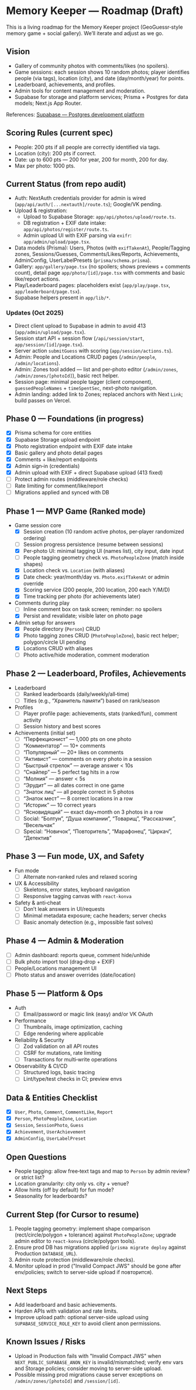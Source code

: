 # Memory Keeper — Roadmap (Draft)

This is a living roadmap for the Memory Keeper project (GeoGuessr‑style memory game + social gallery). We’ll iterate and adjust as we go.

## Vision
- Gallery of community photos with comments/likes (no spoilers).
- Game sessions: each session shows 10 random photos; player identifies people (via tags), location (city), and date (day/month/year) for points.
- Leaderboard, achievements, and profiles.
- Admin tools for content management and moderation.
- Supabase for storage and platform services; Prisma + Postgres for data models; Next.js App Router.

References: [Supabase — Postgres development platform](https://supabase.com/)

## Scoring Rules (current spec)
- People: 200 pts if all people are correctly identified via tags.
- Location (city): 200 pts if correct.
- Date: up to 600 pts — 200 for year, 200 for month, 200 for day.
- Max per photo: 1000 pts.

## Current Status (from repo audit)
- Auth: NextAuth credentials provider for admin is wired (`app/api/auth/[...nextauth]/route.ts`); Google/VK pending.
- Upload & registration:
  - Upload to Supabase Storage: `app/api/photos/upload/route.ts`.
  - DB registration + EXIF date intake: `app/api/photos/register/route.ts`.
  - Admin upload UI with EXIF parsing via `exifr`: `app/admin/upload/page.tsx`.
- Data models (Prisma): Users, Photos (with `exifTakenAt`), People/Tagging zones, Sessions/Guesses, Comments/Likes/Reports, Achievements, AdminConfig, UserLabelPresets (`prisma/schema.prisma`).
- Gallery: `app/gallery/page.tsx` (no spoilers; shows previews + comments count), detail page `app/photo/[id]/page.tsx` with comments and basic like/report actions.
- Play/Leaderboard pages: placeholders exist (`app/play/page.tsx`, `app/leaderboard/page.tsx`).
- Supabase helpers present in `app/lib/*`.

### Updates (Oct 2025)
- Direct client upload to Supabase in admin to avoid 413 (`app/admin/upload/page.tsx`).
- Session start API + session flow (`/api/session/start`, `app/session/[id]/page.tsx`).
- Server action `submitGuess` with scoring (`app/session/actions.ts`).
- Admin: People and Locations CRUD pages (`/admin/people`, `/admin/locations`).
- Admin: Zones tool added — list and per-photo editor (`/admin/zones`, `/admin/zones/[photoId]`), basic rect helper.
- Session page: minimal people tagger (client component), `guessedPeopleNames` + `timeSpentSec`, next-photo navigation.
- Admin landing: added link to Zones; replaced anchors with Next `Link`; build passes on Vercel.

## Phase 0 — Foundations (in progress)
- [x] Prisma schema for core entities
- [x] Supabase Storage upload endpoint
- [x] Photo registration endpoint with EXIF date intake
- [x] Basic gallery and photo detail pages
- [x] Comments + like/report endpoints
- [x] Admin sign‑in (credentials)
- [x] Admin upload with EXIF + direct Supabase upload (413 fixed)
- [ ] Protect admin routes (middleware/role checks)
- [ ] Rate limiting for comment/like/report
- [ ] Migrations applied and synced with DB

## Phase 1 — MVP Game (Ranked mode)
- Game session core
  - [x] Session creation (10 random active photos, per‑player randomized ordering)
  - [ ] Session progress persistence (resume between sessions)
  - [x] Per‑photo UI: minimal tagging UI (names list), city input, date input
  - [ ] People tagging geometry check vs. `PhotoPeopleZone` (match inside shapes)
  - [x] Location check vs. `Location` (with aliases)
  - [x] Date check: year/month/day vs. `Photo.exifTakenAt` or admin override
  - [x] Scoring service (200 people, 200 location, 200 each Y/M/D)
  - [x] Time tracking per photo (for achievements later)
- Comments during play
  - [ ] Inline comment box on task screen; reminder: no spoilers
  - [x] Persist and revalidate; visible later on photo page
- Admin setup for answers
  - [x] People directory (`Person`) CRUD
  - [x] Photo tagging zones CRUD (`PhotoPeopleZone`), basic rect helper; polygon/circle UI pending
  - [x] Locations CRUD with aliases
  - [ ] Photo active/hide moderation, comment moderation

## Phase 2 — Leaderboard, Profiles, Achievements
- Leaderboard
  - [ ] Ranked leaderboards (daily/weekly/all‑time)
  - [ ] Titles (e.g., “Хранитель памяти”) based on rank/season
- Profiles
  - [ ] Player profile page: achievements, stats (ranked/fun), comment activity
  - [ ] Session history and best scores
- Achievements (initial set)
  - [ ] “Перфекционист” — 1,000 pts on one photo
  - [ ] “Комментатор” — 10+ comments
  - [ ] “Популярный” — 20+ likes on comments
  - [ ] “Активист” — comments on every photo in a session
  - [ ] “Быстрый стрелок” — average answer < 10s
  - [ ] “Снайпер” — 5 perfect tag hits in a row
  - [ ] “Молния” — answer < 5s
  - [ ] “Эрудит” — all dates correct in one game
  - [ ] “Знаток лиц” — all people correct in 5 photos
  - [ ] “Знаток мест” — 8 correct locations in a row
  - [ ] “Историк” — 10 correct years
  - [ ] “Ясновидящий” — exact day+month on 3 photos in a row
  - [ ] Social: “Болтун”, “Душа компании”, “Товарищ”, “Рассказчик”, “Весельчак”
  - [ ] Special: “Новичок”, “Повторитель”, “Марафонец”, “Циркач”, “Детектив”

## Phase 3 — Fun mode, UX, and Safety
- Fun mode
  - [ ] Alternate non‑ranked rules and relaxed scoring
- UX & Accessibility
  - [ ] Skeletons, error states, keyboard navigation
  - [ ] Responsive tagging canvas with `react‑konva`
- Safety & anti‑cheat
  - [ ] Don’t leak answers in UI/requests
  - [ ] Minimal metadata exposure; cache headers; server checks
  - [ ] Basic anomaly detection (e.g., impossible fast solves)

## Phase 4 — Admin & Moderation
- [ ] Admin dashboard: reports queue, comment hide/unhide
- [ ] Bulk photo import tool (drag‑drop + EXIF)
- [ ] People/Locations management UI
- [ ] Photo status and answer overrides (date/location)

## Phase 5 — Platform & Ops
- Auth
  - [ ] Email/password or magic link (easy) and/or VK OAuth
- Performance
  - [ ] Thumbnails, image optimization, caching
  - [ ] Edge rendering where applicable
- Reliability & Security
  - [ ] Zod validation on all API routes
  - [ ] CSRF for mutations, rate limiting
  - [ ] Transactions for multi‑write operations
- Observability & CI/CD
  - [ ] Structured logs, basic tracing
  - [ ] Lint/type/test checks in CI; preview envs

## Data & Entities Checklist
- [x] `User`, `Photo`, `Comment`, `CommentLike`, `Report`
- [x] `Person`, `PhotoPeopleZone`, `Location`
- [x] `Session`, `SessionPhoto`, `Guess`
- [x] `Achievement`, `UserAchievement`
- [x] `AdminConfig`, `UserLabelPreset`

## Open Questions
- People tagging: allow free‑text tags and map to `Person` by admin review? or strict list?
- Location granularity: city only vs. city + venue?
- Allow hints (off by default) for fun mode?
- Seasonality for leaderboards?

## Current Step (for Cursor to resume)
1) People tagging geometry: implement shape comparison (rect/circle/polygon + tolerance) against `PhotoPeopleZone`; upgrade admin editor to `react‑konva` (circle/polygon tools).
2) Ensure prod DB has migrations applied (`prisma migrate deploy` against Production `DATABASE_URL`).
3) Admin route protection (middleware/role checks).
4) Monitor upload in prod ("Invalid Compact JWS" should be gone after env/policies; switch to server‑side upload if повторится).

## Next Steps
- Add leaderboard and basic achievements.
- Harden APIs with validation and rate limits.
- Improve upload path: optional server-side upload using `SUPABASE_SERVICE_ROLE_KEY` to avoid client anon permissions.

## Known Issues / Risks
- Upload in Production fails with "Invalid Compact JWS" when `NEXT_PUBLIC_SUPABASE_ANON_KEY` is invalid/mismatched; verify env vars and Storage policies; consider moving to server-side upload.
- Possible missing prod migrations cause server exceptions on `/admin/zones/[photoId]` and `/session/[id]`.
